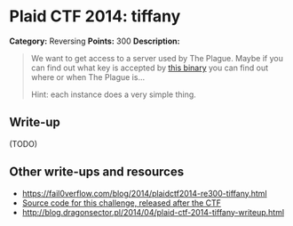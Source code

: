 # Plaid CTF 2014: tiffany

**Category:** Reversing
**Points:** 300
**Description:**

> We want to get access to a server used by The Plague. Maybe if you can find out what key is accepted by [this binary](tiffany-0233a625fc40b2dda9c31781a0dbb46e.tar.bz2) you can find out where or when The Plague is...
>
> Hint: each instance does a very simple thing.

## Write-up

(TODO)

## Other write-ups and resources

* <https://fail0verflow.com/blog/2014/plaidctf2014-re300-tiffany.html>
* [Source code for this challenge, released after the CTF](https://github.com/pwning/plaidctf2014/tree/master/reversing/tiffany)
* <http://blog.dragonsector.pl/2014/04/plaid-ctf-2014-tiffany-writeup.html>
